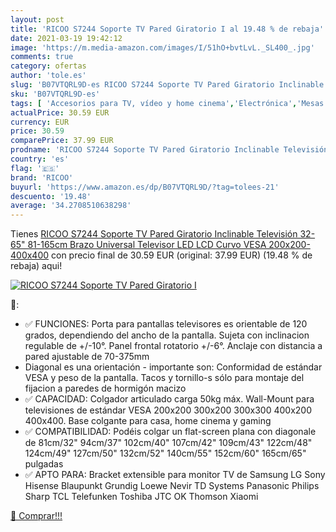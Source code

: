 ```yaml
---
layout: post
title: 'RICOO S7244 Soporte TV Pared Giratorio I al 19.48 % de rebaja'
date: 2021-03-19 19:42:12
image: 'https://m.media-amazon.com/images/I/51hO+bvtLvL._SL400_.jpg'
comments: true
category: ofertas
author: 'tole.es'
slug: 'B07VTQRL9D-es RICOO S7244 Soporte TV Pared Giratorio Inclinable...'
sku: 'B07VTQRL9D-es'
tags: [ 'Accesorios para TV, vídeo y home cinema','Electrónica','Mesas y soportes para TV','Soportes de pared y techo para TV','TV, vídeo y home cinema','ricoo','televisor', ]
actualPrice: 30.59 EUR
currency: EUR
price: 30.59
comparePrice: 37.99 EUR
prodname: 'RICOO S7244 Soporte TV Pared Giratorio Inclinable Televisión 32-65"  81-165cm  Brazo Universal Televisor LED LCD Curvo VESA 200x200-400x400'
country: 'es'
flag: '🇪🇸'
brand: 'RICOO'
buyurl: 'https://www.amazon.es/dp/B07VTQRL9D/?tag=tolees-21'
descuento: '19.48'
average: '34.2708510638298'
---
```


Tienes [RICOO S7244 Soporte TV Pared Giratorio Inclinable Televisión 32-65"  81-165cm  Brazo Universal Televisor LED LCD Curvo VESA 200x200-400x400](https://www.amazon.es/dp/B07VTQRL9D/?tag=tolees-21) con precio final de  30.59 EUR (original: 37.99 EUR) (19.48 %  de rebaja) aqui!

[![RICOO S7244 Soporte TV Pared Giratorio I](https://m.media-amazon.com/images/I/51hO+bvtLvL._SL400_.jpg)](https://www.amazon.es/dp/B07VTQRL9D/?tag=tolees-21)

🔎:

- ✅ FUNCIONES: Porta para pantallas televisores es orientable de 120 grados, dependiendo del ancho de la pantalla. Sujeta con inclinacion regulable de +/-10°. Panel frontal rotatorio +/-6°. Anclaje con distancia a pared ajustable de 70-375mm
- Diagonal es una orientación - importante son: Conformidad de estándar VESA y peso de la pantalla. Tacos y tornillo-s sólo para montaje del fijacion a paredes de hormigón macizo
- ✅ CAPACIDAD: Colgador articulado carga 50kg máx. Wall-Mount para televisiones de estándar VESA 200x200 300x200 300x300 400x200 400x400. Base colgante para casa, home cinema y gaming
- ✅ COMPATIBILIDAD: Podéis colgar un flat-screen plana con diagonale de 81cm/32" 94cm/37" 102cm/40" 107cm/42" 109cm/43" 122cm/48" 124cm/49" 127cm/50" 132cm/52" 140cm/55" 152cm/60" 165cm/65" pulgadas
- ✅ APTO PARA: Bracket extensible para monitor TV de Samsung LG Sony Hisense Blaupunkt Grundig Loewe Nevir TD Systems Panasonic Philips Sharp TCL Telefunken Toshiba JTC OK Thomson Xiaomi

[🛒 Comprar!!!](https://www.amazon.es/dp/B07VTQRL9D/?tag=tolees-21)
